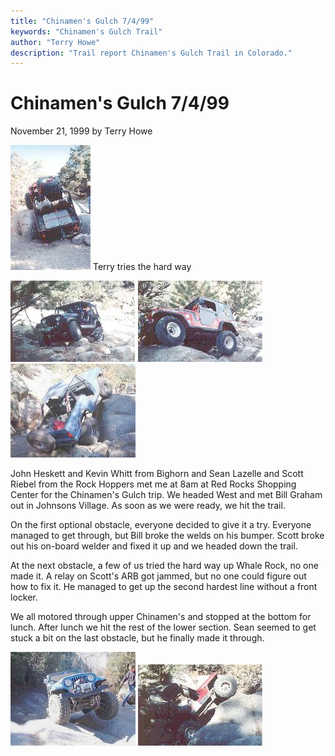 ```yaml
---
title: "Chinamen's Gulch 7/4/99"
keywords: "Chinamen's Gulch Trail"
author: "Terry Howe"
description: "Trail report Chinamen's Gulch Trail in Colorado."
---
```

# Chinamen's Gulch 7/4/99

November 21, 1999
by Terry Howe

![Terry gets vertical](../../../img/terry/trail/cg9911/cm10.jpg)
Terry tries the hard way

![Kevin working through the first ostacle](../../../img/terry/trail/cg9911/cm9.jpg)
![Bill a bit off camber](../../../img/terry/trail/cg9911/cm8.jpg)
![Sean on whale rock](../../../img/terry/trail/cg9911/ch16.jpg)

John Heskett and Kevin Whitt from Bighorn and Sean Lazelle and Scott Riebel from the Rock Hoppers met me at 8am at Red Rocks Shopping Center for the Chinamen's Gulch trip. We headed West and met Bill Graham out in Johnsons Village. As soon as we were ready, we hit the trail.

On the first optional obstacle, everyone decided to give it a try. Everyone managed to get through, but Bill broke the welds on his bumper. Scott broke out his on-board welder and fixed it up and we headed down the trail.

At the next obstacle, a few of us tried the hard way up Whale Rock, no one made it. A relay on Scott's ARB got jammed, but no one could figure out how to fix it. He managed to get up the second hardest line without a front locker.

We all motored through upper Chinamen's and stopped at the bottom for lunch. After lunch we hit the rest of the lower section. Sean seemed to get stuck a bit on the last obstacle, but he finally made it through.

![Scott with no front locker](../../../img/terry/trail/cg9911/ch13.jpg) ![Terry gets vertical](../../../img/terry/trail/cg9911/cm4.jpg)